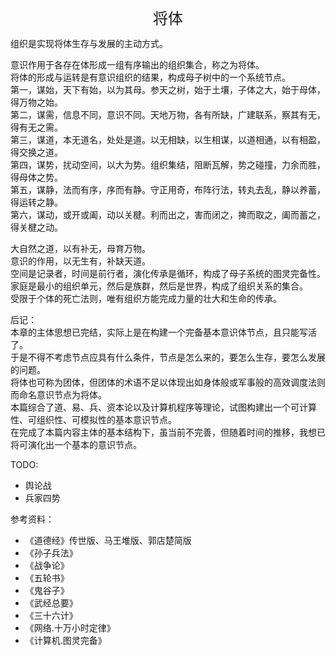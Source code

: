 <center><font size=5>将体</font></center>

组织是实现将体生存与发展的主动方式。<br>

意识作用于各存在体形成一组有序输出的组织集合，称之为将体。<br/>
将体的形成与运转是有意识组织的结果，构成母子树中的一个系统节点。<br/>
第一，谋始，天下有始，以为其母。参天之树，始于土壤，子体之大，始于母体，得万物之始。<br/>
第二，谋需，信息不同，意识不同。天地万物，各有所缺，广建联系，察其有无，得有无之需。<br/>
第三，谋道，本无道名，处处是道。以无相缺，以生相谋，以道相通，以有相盈，得交换之道。<br/>
第四，谋势，扰动空间，以大为势。组织集结，阻断瓦解，势之碰撞，力余而胜，得母体之势。<br/>
第五，谋静，法而有序，序而有静。守正用奇，布阵行法，转丸去乱，静以养蓄，得运转之静。<br/>
第六，谋动，或开或阖，动以关楗。利而出之，害而闭之，捭而取之，阖而蓄之，得关楗之动。<br/>

大自然之道，以有补无，母育万物。<br/>
意识的作用，以无生有，补缺天道。<br/>
空间是记录者，时间是前行者，演化传承是循环，构成了母子系统的图灵完备性。<br/>
家庭是最小的组织单元，然后是族群，然后是世界，构成了组织关系的集合。<br/>
受限于个体的死亡法则，唯有组织方能完成力量的壮大和生命的传承。<br/>

后记：<br/>
本章的主体思想已完结，实际上是在构建一个完备基本意识体节点，且只能写活了。<br/>
于是不得不考虑节点应具有什么条件，节点是怎么来的，要怎么生存，要怎么发展的问题。<br/>
将体也可称为团体，但团体的术语不足以体现出如身体般或军事般的高效调度法则而命名意识节点为将体。<br/>
本篇综合了道、易、兵、资本论以及计算机程序等理论，试图构建出一个可计算性、可组织性、可模拟性的基本意识节点。<br/>
在完成了本篇内容主体的基本结构下，虽当前不完善，但随着时间的推移，我想已将可演化出一个基本的意识节点。<br/>

TODO: 
* 舆论战
* 兵家四势


参考资料：
* 《道德经》传世版、马王堆版、郭店楚简版
* 《孙子兵法》
* 《战争论》
* 《五轮书》
* 《鬼谷子》
* 《武经总要》
* 《三十六计》
* 《网络.十万小时定律》
* 《计算机.图灵完备》

